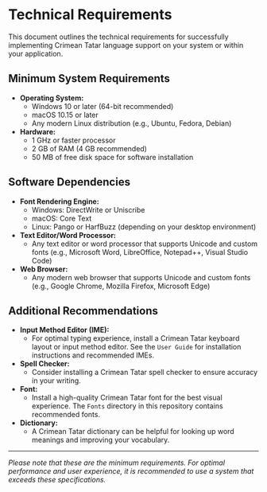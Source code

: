 # Technical Requirements

This document outlines the technical requirements for successfully implementing Crimean Tatar language support on your system or within your application.

## Minimum System Requirements

* **Operating System:**
    - Windows 10 or later (64-bit recommended)
    - macOS 10.15 or later
    - Any modern Linux distribution (e.g., Ubuntu, Fedora, Debian)
* **Hardware:**
    - 1 GHz or faster processor
    - 2 GB of RAM (4 GB recommended)
    - 50 MB of free disk space for software installation

## Software Dependencies

* **Font Rendering Engine:**
    - Windows: DirectWrite or Uniscribe
    - macOS: Core Text
    - Linux: Pango or HarfBuzz (depending on your desktop environment)
* **Text Editor/Word Processor:**
    - Any text editor or word processor that supports Unicode and custom fonts (e.g., Microsoft Word, LibreOffice, Notepad++, Visual Studio Code)
* **Web Browser:**
    - Any modern web browser that supports Unicode and custom fonts (e.g., Google Chrome, Mozilla Firefox, Microsoft Edge)

## Additional Recommendations

* **Input Method Editor (IME):**
    - For optimal typing experience, install a Crimean Tatar keyboard layout or input method editor. See the `User Guide` for installation instructions and recommended IMEs.
* **Spell Checker:**
    - Consider installing a Crimean Tatar spell checker to ensure accuracy in your writing.
* **Font:**
    - Install a high-quality Crimean Tatar font for the best visual experience. The `Fonts` directory in this repository contains recommended fonts.
* **Dictionary:**
    - A Crimean Tatar dictionary can be helpful for looking up word meanings and improving your vocabulary.

---
*Please note that these are the minimum requirements. For optimal performance and user experience, it is recommended to use a system that exceeds these specifications.*
